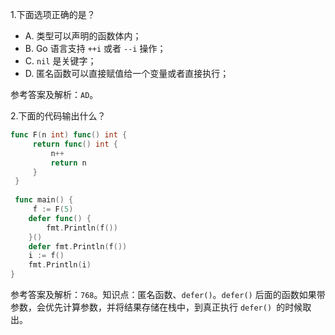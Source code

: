 1.下面选项正确的是？

- A. 类型可以声明的函数体内；
- B. Go 语言支持 `++i` 或者 `--i` 操作；
- C. `nil` 是关键字；
- D. 匿名函数可以直接赋值给一个变量或者直接执行；

参考答案及解析：`AD`。

2.下面的代码输出什么？

```go
func F(n int) func() int {
     return func() int {
         n++
         return n
     }
 }
 
 func main() {
     f := F(5)
    defer func() {
        fmt.Println(f())
    }()
    defer fmt.Println(f())
    i := f()
    fmt.Println(i)
}
```

参考答案及解析：`768`。知识点：匿名函数、`defer()`。`defer()` 后面的函数如果带参数，会优先计算参数，并将结果存储在栈中，到真正执行 `defer() `的时候取出。